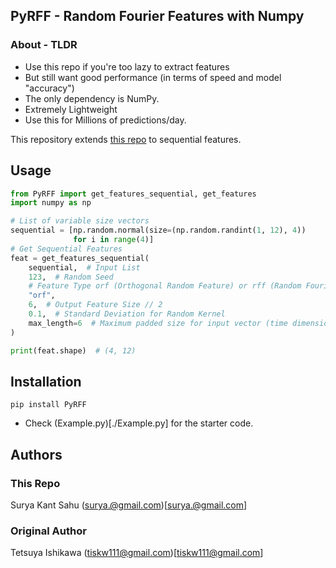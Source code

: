 ## PyRFF - Random Fourier Features with Numpy

### About - TLDR

- Use this repo if you're too lazy to extract features
- But still want good performance (in terms of speed and model "accuracy")
- The only dependency is NumPy.
- Extremely Lightweight
- Use this for Millions of predictions/day.

This repository extends [this repo](https://github.com/tiskw/Random-Fourier-Features) to sequential features.

## Usage

```python
from PyRFF import get_features_sequential, get_features
import numpy as np

# List of variable size vectors
sequential = [np.random.normal(size=(np.random.randint(1, 12), 4))
              for i in range(4)]
# Get Sequential Features
feat = get_features_sequential(
    sequential,  # Input List
    123,  # Random Seed
    # Feature Type orf (Orthogonal Random Feature) or rff (Random Fourier Features)
    "orf",
    6,  # Output Feature Size // 2
    0.1,  # Standard Deviation for Random Kernel
    max_length=6  # Maximum padded size for input vector (time dimension)
)

print(feat.shape)  # (4, 12)
```

## Installation

`pip install PyRFF`

- Check (Example.py)[./Example.py] for the starter code.

## Authors

### This Repo

Surya Kant Sahu (surya.@gmail.com)[surya.@gmail.com]

### Original Author

Tetsuya Ishikawa (tiskw111@gmail.com)[tiskw111@gmail.com]
